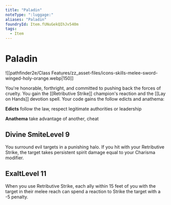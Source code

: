 ```yaml
---
title: "Paladin"
noteType: ":luggage:"
aliases: "Paladin"
foundryId: Item.fUNuGekQIhJv540m
tags:
  - Item
---
```


# Paladin
![[pathfinder2e/Class Features/zz_asset-files/icons-skills-melee-sword-winged-holy-orange.webp|150]]

You're honorable, forthright, and committed to pushing back the forces of cruelty. You gain the [[Retributive Strike]] champion's reaction and the [[Lay on Hands]] devotion spell. Your code gains the follow edicts and anathema:

**Edicts** follow the law, respect legitimate authorities or leadership

**Anathema** take advantage of another, cheat

## Divine SmiteLevel 9

You surround evil targets in a punishing halo. If you hit with your Retributive Strike, the target takes persistent spirit damage equal to your Charisma modifier.

## ExaltLevel 11

When you use Retributive Strike, each ally within 15 feet of you with the target in their melee reach can spend a reaction to Strike the target with a -5 penalty.

